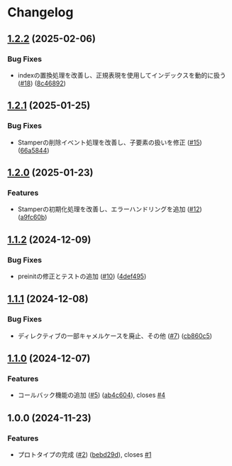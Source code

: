 # Changelog

## [1.2.2](https://github.com/kos-dw/stamper/compare/v1.2.1...v1.2.2) (2025-02-06)


### Bug Fixes

* indexの置換処理を改善し、正規表現を使用してインデックスを動的に扱う ([#18](https://github.com/kos-dw/stamper/issues/18)) ([8c46892](https://github.com/kos-dw/stamper/commit/8c468922a13fbafb82fcc2614a966f19e49df1ed))

## [1.2.1](https://github.com/kos-dw/stamper/compare/v1.2.0...v1.2.1) (2025-01-25)


### Bug Fixes

* Stamperの削除イベント処理を改善し、子要素の扱いを修正 ([#15](https://github.com/kos-dw/stamper/issues/15)) ([66a5844](https://github.com/kos-dw/stamper/commit/66a5844a7b23303d74c7b954db8b33ec925f5300))

## [1.2.0](https://github.com/kos-dw/stamper/compare/v1.1.2...v1.2.0) (2025-01-23)


### Features

* Stamperの初期化処理を改善し、エラーハンドリングを追加 ([#12](https://github.com/kos-dw/stamper/issues/12)) ([a9fc60b](https://github.com/kos-dw/stamper/commit/a9fc60b318a0cfdf009196f20699df5b8d08bacb))

## [1.1.2](https://github.com/kos-dw/stamper/compare/v1.1.1...v1.1.2) (2024-12-09)


### Bug Fixes

* preinitの修正とテストの追加 ([#10](https://github.com/kos-dw/stamper/issues/10)) ([4def495](https://github.com/kos-dw/stamper/commit/4def495f121d8af16d771f72d101c960c7d38c03))

## [1.1.1](https://github.com/kos-dw/stamper/compare/v1.1.0...v1.1.1) (2024-12-08)


### Bug Fixes

* ディレクティブの一部キャメルケースを廃止、その他 ([#7](https://github.com/kos-dw/stamper/issues/7)) ([cb860c5](https://github.com/kos-dw/stamper/commit/cb860c5e76361e720083e35753ef295d71a4e95b))

## [1.1.0](https://github.com/kos-dw/stamper/compare/v1.0.0...v1.1.0) (2024-12-07)


### Features

* コールバック機能の追加 ([#5](https://github.com/kos-dw/stamper/issues/5)) ([ab4c604](https://github.com/kos-dw/stamper/commit/ab4c604bf7c03bd4e7020227a5bcde30ca994b23)), closes [#4](https://github.com/kos-dw/stamper/issues/4)

## 1.0.0 (2024-11-23)


### Features

* プロトタイプの完成 ([#2](https://github.com/kos-dw/stamper/issues/2)) ([bebd29d](https://github.com/kos-dw/stamper/commit/bebd29d80af41d80d4b6a7e8da2bbfde7eb877f3)), closes [#1](https://github.com/kos-dw/stamper/issues/1)
